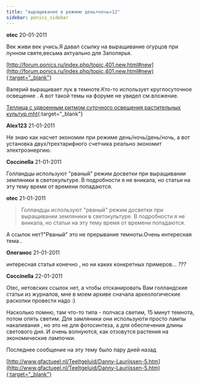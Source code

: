 ```yaml
---
title: "выращивание в режиме день+ночь=12"
sidebar: ponics_sidebar
---
```


**otec** 20-01-2011

Век живи век учись.Я давал ссылку на выращивание огурцов при лунном свете,весьма актуально для Заполярья.

[http://forum.ponics.ru/index.php/topic,401.new.html#new](http://forum.ponics.ru/index.php/topic,401.new.html#new){:target="_blank"}

Валерий выращивает лук в темноте.Кто-то использует круглосуточное освещение . А вот такой темы на форуме не увидел см.вложение.

[Теплица с удвоенным ритмом суточного освещения растительных культур.mht](https://t.me/ponics_ru_files/4703){:target="_blank"}

**Alex123** 21-01-2011

Не знаю как насчет экономии при режиме день/ночь/день/ночь, а вот установка двух/трехтарифного счетчика реально экономит электроэнергию.


**Coccinella** 21-01-2011

Голландцы используют "рваный" режим досветки при выращивании земляники в светокультуре. В подробности я не вникала, но статьи на эту тему время от времени попадаются.


**otec** 21-01-2011

> Голландцы используют "рваный" режим досветки при выращивании земляники в светокультуре. В подробности я не вникала, но статьи на эту тему время от времени попадаются.

А ссылок нет?"Рваный" это не прерывание темноты.Очень интересная тема . 


**Олеганос** 21-01-2011

интересная статья конечно , но ни каких конкретных примеров... *???*


**Coccinella** 22-01-2011

Otec, нетовских ссылок нет, а чтобы отсканировать Вам голландские статьи из журналов, мне в моем архиве сначала археологические раскопки провести надо :)

Насколько помню, там что-то типа - полчаса светим, 15 минут темнота, потом опять светим. Для замляники они используюти просто лампы накаливания , но это не для фотосинтеза, а для обеспечения длины светового дня. И очень волнуются, как отзовутся растения на экономические лампочки.

Последнее сообщение на эту тему было пару дней назад

[http://www.gfactueel.nl/Teeltgeluid/Danny-Laurijssen-5.htm](http://www.gfactueel.nl/Teeltgeluid/Danny-Laurijssen-5.htm){:target="_blank"}


